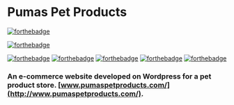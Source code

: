 # Pumas Pet Products
[![forthebadge](http://forthebadge.com/images/badges/cc-nc.svg)](http://forthebadge.com)

[![forthebadge](http://forthebadge.com/images/badges/built-with-wordpress.svg)](http://forthebadge.com)

[![forthebadge](http://forthebadge.com/images/badges/uses-html.svg)](http://forthebadge.com) [![forthebadge](http://forthebadge.com/images/badges/uses-css.svg)](http://forthebadge.com) [![forthebadge](http://forthebadge.com/images/badges/uses-js.svg)](http://forthebadge.com) [![forthebadge](http://forthebadge.com/images/badges/uses-git.svg)](http://forthebadge.com) [![forthebadge](http://forthebadge.com/images/badges/validated-html5.svg)](http://forthebadge.com)

### An e-commerce website developed on Wordpress for a pet product store. [www.pumaspetproducts.com/](http://www.pumaspetproducts.com/).

